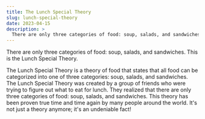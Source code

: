 ```yaml
---
title: The Lunch Special Theory
slug: lunch-special-theory
date: 2023-04-15
description: >
  There are only three categories of food: soup, salads, and sandwiches.
---
```


There are only three categories of food: soup, salads, and sandwiches. This is the Lunch Special Theory.

The Lunch Special Theory is a theory of food that states that all food can be categorized into one of three categories: soup, salads, and sandwiches. The Lunch Special Theory was created by a group of friends who were trying to figure out what to eat for lunch. They realized that there are only three categories of food: soup, salads, and sandwiches. This theory has been proven true time and time again by many people around the world. It's not just a theory anymore; it's an undeniable fact!
